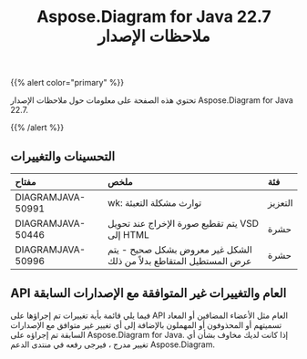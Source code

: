 ﻿---
title: Aspose.Diagram for Java 22.7 ملاحظات الإصدار
type: docs
weight: 21
url: /ar/java/aspose-diagram-for-java-22-7-release-notes/
---
{{% alert color="primary" %}}

تحتوي هذه الصفحة على معلومات حول ملاحظات الإصدار Aspose.Diagram for Java 22.7.

{{% /alert %}}
## **التحسينات والتغييرات**  ##

|**مفتاح**|**ملخص**|**فئة**|
|:- |:- |:- |
|DIAGRAMJAVA-50991|wk: توارث مشكلة التعبئة|التعزيز|
|DIAGRAMJAVA-50446|يتم تقطيع صورة الإخراج عند تحويل VSD إلى HTML|حشرة|
|DIAGRAMJAVA-50996|الشكل غير معروض بشكل صحيح - يتم عرض المستطيل المتقاطع بدلاً من ذلك|حشرة|

## **API العام والتغييرات غير المتوافقة مع الإصدارات السابقة**
فيما يلي قائمة بأية تغييرات تم إجراؤها على API العام مثل الأعضاء المضافين أو المعاد تسميتهم أو المحذوفون أو المهملون بالإضافة إلى أي تغيير غير متوافق مع الإصدارات السابقة تم إجراؤه على Aspose.Diagram for Java. إذا كانت لديك مخاوف بشأن أي تغيير مدرج ، فيرجى رفعه في منتدى الدعم Aspose.Diagram.